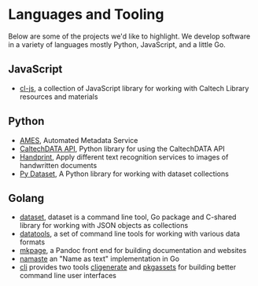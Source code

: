 
# Languages and Tooling

Below are some of the projects we'd like to highlight. We develop
software in a variety of languages mostly Python, JavaScript,
and a little Go.

## JavaScript

+ [cl-js](https://caltechlibrary.github.io/cl-js/), a collection of JavaScript library for working with Caltech Library resources and materials

## Python

+ [AMES](https://github.com/caltechlibrary/ames), Automated Metadata Service
+ [CaltechDATA API](https://github.com/caltechlibrary/caltechdata_api), Python library for using the CaltechDATA API
+ [Handprint](https://github.com/caltechlibrary/handprint), Apply different text recognition services to images of handwritten documents
+ [Py Dataset](https://github.com/caltechlibrary/py_dataset), A Python library for working with dataset collections


## Golang

+ [dataset](https://caltechlibrary.github.io/dataset), dataset is a command line tool, Go package and C-shared library for working with JSON objects as collections
+ [datatools](https://caltechlibrary.github.io/datatools), a set of command line tools for working with various data formats
+ [mkpage](https://github.com/caltechlibrary/mkpage), a Pandoc front end for building documentation and websites
+ [namaste](https://caltechlibrary.github.io/namaste) an "Name as text" implementation in Go
+ [cli](https://caltechlibrary.github.io/cli) provides two tools [cligenerate](https://caltechlibrary.github.io/cli/docs/cligenerate.html) and [pkgassets](https://caltechlibrary.github.io/cli/docs/pkgassets.html) for building better command line user interfaces

